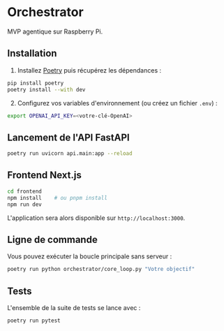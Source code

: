 # Orchestrator

MVP agentique sur Raspberry Pi.

## Installation

1. Installez [Poetry](https://python-poetry.org/) puis récupérez les dépendances :

```bash
pip install poetry
poetry install --with dev
```

2. Configurez vos variables d'environnement (ou créez un fichier `.env`) :

```bash
export OPENAI_API_KEY=<votre-clé-OpenAI>
```

## Lancement de l'API FastAPI

```bash
poetry run uvicorn api.main:app --reload
```

## Frontend Next.js

```bash
cd frontend
npm install    # ou pnpm install
npm run dev
```

L'application sera alors disponible sur `http://localhost:3000`.

## Ligne de commande

Vous pouvez exécuter la boucle principale sans serveur :

```bash
poetry run python orchestrator/core_loop.py "Votre objectif"
```

## Tests

L'ensemble de la suite de tests se lance avec :

```bash
poetry run pytest
```


